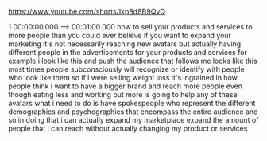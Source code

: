 https://www.youtube.com/shorts/Ikp8d8B9QvQ

1 00:00:00.000 --\> 00:01:00.000 how to sell your products and services
to more people than you could ever believe if you want to expand your
marketing it's not necessarily reaching new avatars but actually having
different people in the advertisements for your products and services
for example i look like this and push the audience that follows me looks
like this most times people subconsciously will recognize or identify
with people who look like them so if i were selling weight loss it's
ingrained in how people think i want to have a bigger brand and reach
more people even though eating less and working out more is going to
help any of these avatars what i need to do is have spokespeople who
represent the different demographics and psychographics that encompass
the entire audience and so in doing that i can actually expand my
marketplace expand the amount of people that i can reach without
actually changing my product or services
